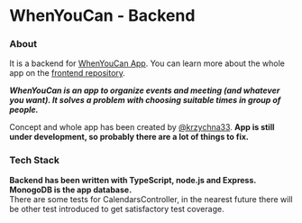 # WhenYouCan - Backend

### About 

It is a backend for [WhenYouCan App](https://github.com/krzychna33/whenyoucan).
You can learn more about the whole app on the [frontend repository](https://github.com/krzychna33/whenyoucan).

***WhenYouCan is an app to organize events and meeting (and whatever you want). 
It solves a problem with choosing suitable times in group of people.***

Concept and whole app has been created by [@krzychna33](http://krzychnadev.ovh/).
**App is still under development, so probably there are a lot of things to fix.**

### Tech Stack

**Backend has been written with TypeScript, node.js and Express. MonogoDB is the app database.**\
There are some tests for CalendarsController, in the nearest future there will be other test introduced
to get satisfactory test coverage.